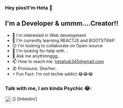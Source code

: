 ### Hey píos!I'm Heta :wave:

## I'm a Developer & ummm....Creator!!
- :rainbow: I'm interested in Web development 
- :seedling: I'm currently learning REACTJS and BOOTSTRAP.
- :confused: I'm looking to collaborate on Open-source
- :revolving_hearts: I'm looking for help with ..
- :speech_balloon: Ask me anythinnggg..
- :mailbox: How to reach me: hetahub345@gmail.com
- :dizzy_face: Pronouns: She/her..
- :zap: Fun Fact:  I'm not techie addict.:joy::joy::joy:


### Talk with me, I am kinda Psychic :joy::
[<img align="left" alt="nottechie_addict| LinkedIn" width="22px" src="https://cdn.jsdelivr.net/npm/simple-icons@v3/icons/linkedin.svg" />] [linkedin/]
<br />
